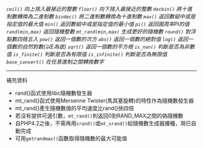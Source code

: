 *`ceil()` 向上捨入最接近的整數*
*`floor()` 向下捨入最接近的整數*
*`decbin()` 將十進制數轉換為二進制數*
*`bindec()` 將二進制數轉換為十進制數*
*`max()` 返回數組中或是指定值的最大值*
*`min()` 返回數組中或是指定值的最小值*
*`pi()` 返回圓周率PI的值*
*`rand(min,max)` 返回隨機整數*
*`mt_rand(min,max)` 生成更好的隨機數*
*`round()` 對浮點數四捨五入*
*`pow()` 返回一個數的次方*
*`abs()` 返回一個數的絕對值*
*`log()` 返回一個數的自然對數(以E為底)*
*`sqrt()`  返回一個數的平方根*
*`is_nan()` 判斷是否為非數值*
*`is_finite()` 判斷是否為有限值*
*`is_infinite()` 判斷是否為無限值*
*`base_convert()` 在任意進制之間轉換數字*

***

補充資料
- rand()函式使用libc隨機數發生器
- mt_rand()函式使用Mersenne Twister(馬其塞旋轉)的特性作為隨機數發生器
 - mt_rand()產生隨機數值的平均速度比rand()快四倍
- 若沒有提供可選引數，`mt_rand()`則返回0到RAND_MAX之間的偽隨機數
- 自PHP4.2之後，不需再用`srand()`或`mt_srand()`給隨機數生成器播種，現已自動完成
- 可用`getrandmax()`函數取得隨機數的最大可能值